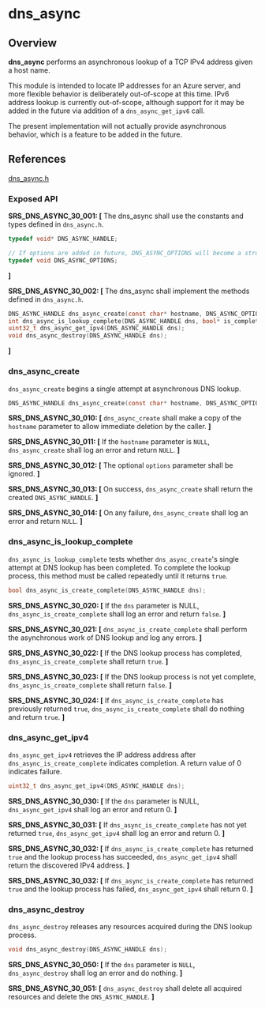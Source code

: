 dns_async
=================

## Overview

**dns_async** performs an asynchronous lookup of a TCP IPv4 address given a host name.

This module is intended to locate IP addresses for an Azure server, and more flexible behavior is deliberately out-of-scope at this time. IPv6 address lookup is currently out-of-scope, although support for it may be added in the future via addition of a `dns_async_get_ipv6` call.

The present implementation will not actually provide asynchronous behavior, which is a feature to be added in the future.
## References

[dns_async.h](https://github.com/Azure/azure-c-shared-utility/blob/master/inc/azure_c_shared_utility/dns_async.h)  

###   Exposed API


**SRS_DNS_ASYNC_30_001: [** The dns_async shall use the constants and types defined in `dns_async.h`.
```c
typedef void* DNS_ASYNC_HANDLE;

// If options are added in future, DNS_ASYNC_OPTIONS will become a struct containing the options
typedef void DNS_ASYNC_OPTIONS;
```
 **]**

**SRS_DNS_ASYNC_30_002: [** The dns_async shall implement the methods defined in `dns_async.h`.
```c
DNS_ASYNC_HANDLE dns_async_create(const char* hostname, DNS_ASYNC_OPTIONS* options);
int dns_async_is_lookup_complete(DNS_ASYNC_HANDLE dns, bool* is_complete);
uint32_t dns_async_get_ipv4(DNS_ASYNC_HANDLE dns);
void dns_async_destroy(DNS_ASYNC_HANDLE dns);
```
 **]**


###   dns_async_create
`dns_async_create` begins a single attempt at asynchronous DNS lookup.
```c
DNS_ASYNC_HANDLE dns_async_create(const char* hostname, DNS_ASYNC_OPTIONS* options);
```

**SRS_DNS_ASYNC_30_010: [** `dns_async_create` shall make a copy of the `hostname` parameter to allow immediate deletion by the caller. **]**

**SRS_DNS_ASYNC_30_011: [** If the `hostname` parameter is `NULL`, `dns_async_create` shall log an error and return `NULL`. **]**

**SRS_DNS_ASYNC_30_012: [** The optional `options` parameter shall be ignored. **]**

**SRS_DNS_ASYNC_30_013: [** On success, `dns_async_create` shall return the created `DNS_ASYNC_HANDLE`. **]**

**SRS_DNS_ASYNC_30_014: [** On any failure, `dns_async_create` shall log an error and return `NULL`. **]**


###   dns_async_is_lookup_complete
`dns_async_is_lookup_complete` tests whether `dns_async_create`'s single attempt at DNS lookup has been completed. To complete the lookup process, this method must be called repeatedly until it returns `true`.

```c
bool dns_async_is_create_complete(DNS_ASYNC_HANDLE dns);
```

**SRS_DNS_ASYNC_30_020: [** If the `dns` parameter is NULL, `dns_async_is_create_complete` shall log an error and return `false`. **]**

**SRS_DNS_ASYNC_30_021: [** `dns_async_is_create_complete` shall perform the asynchronous work of DNS lookup and log any errors. **]**

**SRS_DNS_ASYNC_30_022: [** If the DNS lookup process has completed, `dns_async_is_create_complete` shall return `true`. **]**

**SRS_DNS_ASYNC_30_023: [** If the DNS lookup process is not yet complete, `dns_async_is_create_complete` shall return `false`. **]**

**SRS_DNS_ASYNC_30_024: [** If `dns_async_is_create_complete` has previously returned `true`, `dns_async_is_create_complete` shall do nothing and return `true`. **]**


###   dns_async_get_ipv4
`dns_async_get_ipv4` retrieves the IP address address after `dns_async_is_create_complete` indicates completion. A return value of 0 indicates failure.

```c
uint32_t dns_async_get_ipv4(DNS_ASYNC_HANDLE dns);
```

**SRS_DNS_ASYNC_30_030: [** If the `dns` parameter is NULL, `dns_async_get_ipv4` shall log an error and return 0. **]**

**SRS_DNS_ASYNC_30_031: [** If `dns_async_is_create_complete` has not yet returned `true`, `dns_async_get_ipv4` shall log an error and return 0. **]**

**SRS_DNS_ASYNC_30_032: [** If `dns_async_is_create_complete` has returned `true` and the lookup process has succeeded, `dns_async_get_ipv4` shall return the discovered IPv4 address. **]**

**SRS_DNS_ASYNC_30_032: [** If `dns_async_is_create_complete` has returned `true` and the lookup process has failed, `dns_async_get_ipv4` shall return 0. **]**


###   dns_async_destroy
 `dns_async_destroy` releases any resources acquired during the DNS lookup process.

 ```c
 void dns_async_destroy(DNS_ASYNC_HANDLE dns);
 ```

**SRS_DNS_ASYNC_30_050: [** If the `dns` parameter is `NULL`, `dns_async_destroy` shall log an error and do nothing. **]**  

**SRS_DNS_ASYNC_30_051: [** `dns_async_destroy` shall delete all acquired resources and delete the `DNS_ASYNC_HANDLE`. **]**  
